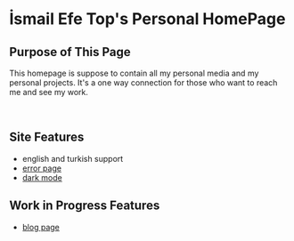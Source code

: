 # İsmail Efe Top's Personal HomePage


## Purpose of This Page
<p> This homepage is suppose to contain all my personal media and my personal projects. It's a one way connection for those who want to reach me and see my work.</p> 
<br>

## Site Features
* english and turkish support 
* [error page](https://ismailefe.top/404.html)
* [dark mode](https://ismailefe.top/dark)

## Work in Progress Features 
* [blog page](https://ismailefe.top/blog/default)


